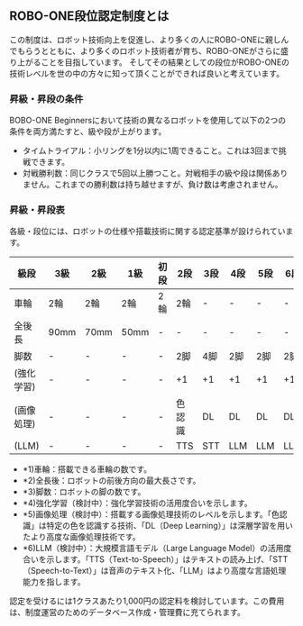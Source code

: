 ## ROBO-ONE段位認定制度とは
この制度は、ロボット技術向上を促進し、より多くの人にROBO-ONEに親しんでもらうとともに、より多くのロボット技術者が育ち、ROBO-ONEがさらに盛り上がることを目指しています。
そしてその結果としての段位がROBO-ONEの技術レベルを世の中の方々に知って頂くことができれば良いと考えています。

### 昇級・昇段の条件
BOBO-ONE Beginnersにおいて技術の異なるロボットを使用して以下の2つの条件を両方満たすと、級や段が上がります。

- タイムトライアル：小リングを1分以内に1周できること。これは3回まで挑戦できます。
- 対戦勝利数：同じクラスで5回以上勝つこと。対戦相手の級や段は関係ありません。これまでの勝利数は持ち越せますが、負け数は考慮されません。

### 昇級・昇段表
各級・段位には、ロボットの仕様や搭載技術に関する認定基準が設けられています。

| 級段 | 3級 | 2級 | 1級 | 初段 | 2段 | 3段 | 4段 | 5段 | 6段 |
| ---- | --- | --- | --- | --- | --- | --- | --- | --- | --- |
| 車輪 | 2輪 | 2輪 | 2輪 | 2輪 | 2輪 | - | - | - | - |
| 全後長 | 90mm | 70mm | 50mm | - | - | - | - | - | - |
| 脚数 | - | - | - | - | 2脚 | 4脚 | 2脚 | 2脚 | 2脚 |
|(強化学習)| - | - | - | - | +1 | +1 | +1 | +1 | +1 |
|(画像処理)| - | - | - | - | 色認識 | DL | DL | DL | DL |
|(LLM)| - | - | - | - | TTS | STT | LLM | LLM | LLM |

- *1)車輪：搭載できる車輪の数です。
- *2)全長後：ロボットの前後方向の最大長さです。
- *3)脚数：ロボットの脚の数です。
- *4)強化学習（検討中）：強化学習技術の活用度合いを示します。
- *5)画像処理（検討中）：搭載する画像処理技術のレベルを示します。「色認識」は特定の色を認識する技術、「DL（Deep Learning）」は深層学習を用いたより高度な画像処理技術です。
- *6)LLM（検討中）：大規模言語モデル（Large Language Model）の活用度合いを示します。「TTS（Text-to-Speech）」はテキストの読み上げ、「STT（Speech-to-Text）」は音声のテキスト化、「LLM」はより高度な言語処理能力を指します。

認定を受けるには1クラスあたり1,000円の認定料を検討しています。この費用は、制度運営のためのデータベース作成・管理費に充てられます。
